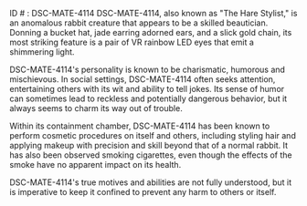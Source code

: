 ID # : DSC-MATE-4114
DSC-MATE-4114, also known as "The Hare Stylist," is an anomalous rabbit creature that appears to be a skilled beautician. Donning a bucket hat, jade earring adorned ears, and a slick gold chain, its most striking feature is a pair of VR rainbow LED eyes that emit a shimmering light.

DSC-MATE-4114's personality is known to be charismatic, humorous and mischievous. In social settings, DSC-MATE-4114 often seeks attention, entertaining others with its wit and ability to tell jokes. Its sense of humor can sometimes lead to reckless and potentially dangerous behavior, but it always seems to charm its way out of trouble.

Within its containment chamber, DSC-MATE-4114 has been known to perform cosmetic procedures on itself and others, including styling hair and applying makeup with precision and skill beyond that of a normal rabbit. It has also been observed smoking cigarettes, even though the effects of the smoke have no apparent impact on its health.

DSC-MATE-4114's true motives and abilities are not fully understood, but it is imperative to keep it confined to prevent any harm to others or itself.